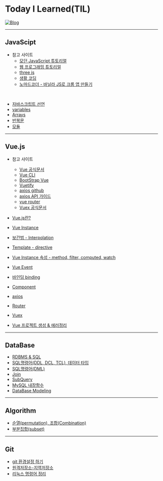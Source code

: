 # Today I Learned(TIL)

[![Blog](https://img.shields.io/badge/Blog-jmlee9707.velog-blueviolet.svg)](https://velog.io/@jmlee9707)

---

## JavaScipt

- 참고 사이트
  - [모던 JavaScript 튜토리얼](https://ko.javascript.info/)
  - [웹 프로그래밍 튜토리얼](https://poiemaweb.com/)
  - [three js](https://threejs.org/)
  - [생활 코딩](https://opentutorials.org/course/743)
  - [노마드코더 - 바닐라 JS로 크롬 앱 만들기](https://nomadcoders.co/javascript-for-beginners)

<br>

- [자바스크립트 선언](https://github.com/jmlee9707/TIL/blob/main/JavaScript/%EC%9E%90%EB%B0%94%EC%8A%A4%ED%81%AC%EB%A6%BD%ED%8A%B8_%EC%84%A0%EC%96%B8.md)
- [variables](https://github.com/jmlee9707/TIL/blob/main/JavaScript/%EB%B3%80%EC%88%98.md)
- [Arrays]()
- [반복문](https://github.com/jmlee9707/TIL/blob/main/JavaScript/%EB%B0%98%EB%B3%B5%EB%AC%B8.md)
- [모듈](https://github.com/jmlee9707/TIL/blob/main/JavaScript/%EB%AA%A8%EB%93%88.md)

---

## Vue.js

- 참고 사이트

  - [Vue 공식문서](https://kr.vuejs.org/)
  - [Vue CLI](https://cli.vuejs.org/guide/)
  - [BootStrap Vue](https://bootstrap-vue.org/)
  - [Vuetify](https://vuetifyjs.com/)
    <br>
  - [axios github](https://github.com/axios/axios)
  - [axios API 가이드](https://axios-http.com/kr/docs/intro)
  - [vue router](https://v3.router.vuejs.org/kr/installation.html)
  - [Vuex 공식문서](https://v3.vuex.vuejs.org/kr/)

- [Vue.js란?](https://github.com/jmlee9707/TIL/blob/main/Vue.js/Vue.js%EB%9E%80%3F.md)
- [Vue Instance](https://github.com/jmlee9707/TIL/blob/main/Vue.js/Vue_Instance.md)
- [보간법 - Interpolation](https://github.com/jmlee9707/TIL/blob/main/Vue.js/%EB%B3%B4%EA%B0%84%EB%B2%95_Interpolation.md)
- [Template - directive](https://github.com/jmlee9707/TIL/blob/main/Vue.js/Template_directive.md)
- [Vue Instance 속성 - method, filter, computed, watch](https://github.com/jmlee9707/TIL/blob/main/Vue.js/Vue_Instance%EC%86%8D%EC%84%B1.md)
- [Vue Event](https://github.com/jmlee9707/TIL/blob/main/Vue.js/Vue_Event.md)
- [바인딩 binding](https://github.com/jmlee9707/TIL/blob/main/Vue.js/%EB%B0%94%EC%9D%B8%EB%94%A9_binding.md)
- [Component](https://github.com/jmlee9707/TIL/blob/main/Vue.js/Component.md)
- [axios](https://github.com/jmlee9707/TIL/blob/main/Vue.js/Axios_RestAPI.md)
- [Router](https://github.com/jmlee9707/TIL/blob/main/Vue.js/Router.md)
- [Vuex]()

- [Vue 프로젝트 생성 & 에러정리](https://github.com/jmlee9707/TIL/blob/main/Vue.js/Vue_project_%EC%83%9D%EC%84%B1_%EC%97%90%EB%9F%AC.md)

---

## DataBase

- [RDBMS & SQL](https://github.com/jmlee9707/TIL/blob/main/DataBase/RDBMS_SQL.md)
- [SQL명령어(DDL, DCL, TCL), 데이터 타입](https://github.com/jmlee9707/TIL/blob/main/DataBase/SQL%EB%AA%85%EB%A0%B9%EC%96%B4_%EB%8D%B0%EC%9D%B4%ED%84%B0%20%ED%83%80%EC%9E%85.md)
- [SQL명령어(DML)](https://github.com/jmlee9707/TIL/blob/main/DataBase/SQL%EB%AA%85%EB%A0%B9%EC%96%B4_DML.md)
- [Join](https://github.com/jmlee9707/TIL/blob/main/DataBase/Join.md)
- [SubQuery](https://github.com/jmlee9707/TIL/blob/main/DataBase/SubQuery.md)
- [MySQL 내장함수](https://github.com/jmlee9707/TIL/blob/main/DataBase/MySQL_%EB%82%B4%EC%9E%A5%ED%95%A8%EC%88%98.md)
- [DataBase Modeling](https://github.com/jmlee9707/TIL/blob/main/DataBase/DataBase_Modeling.md)
<!-- ### Spring Framework

---

- Spring?

### Vue

--- -->

---

## Algorithm

- [순열(permutation), 조합(Combination)](https://github.com/jmlee9707/TIL/blob/main/Algorithm/%EC%88%9C%EC%97%B4%2C%EC%A1%B0%ED%95%A9.md)
- [부분집합(subset)](https://github.com/jmlee9707/TIL/blob/main/Algorithm/%EB%B6%80%EB%B6%84%EC%A7%91%ED%95%A9.md)

---

## Git

- [git 환경설정 하기](https://github.com/jmlee9707/TIL/blob/main/Git/01.%EA%B9%83_%ED%99%98%EA%B2%BD%EC%84%A4%EC%A0%95%ED%95%98%EA%B8%B0.md)
- [원격저장소-지역저장소](https://github.com/jmlee9707/TIL/blob/main/Git/02.%EC%9B%90%EA%B2%A9%EC%A0%80%EC%9E%A5%EC%86%8C-%EC%A7%80%EC%97%AD%EC%A0%80%EC%9E%A5%EC%86%8C.md)
- [리눅스 명령어 정리]()
